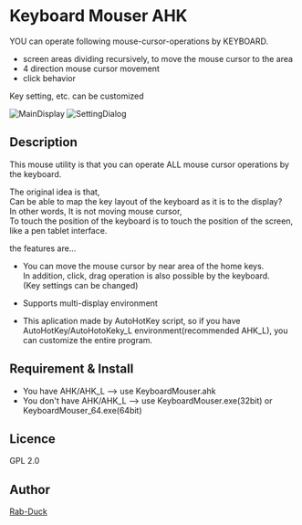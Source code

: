 # Keyboard Mouser AHK

YOU can operate following mouse-cursor-operations by KEYBOARD.

- screen areas dividing recursively, to move the mouse cursor to the area 
- 4 direction mouse cursor movement
- click behavior

Key setting, etc. can be customized

![MainDisplay](https://raw.githubusercontent.com/Rab-Duck/KeyboardMouserAHK/master/image/MainDisplay.PNG)
![SettingDialog](https://raw.githubusercontent.com/Rab-Duck/KeyboardMouserAHK/master/image/SettingDialog.PNG)

## Description
 
This mouse utility is that you can operate ALL mouse cursor operations by the keyboard.

The original idea is that,  
Can be able to map the key layout of the keyboard as it is to the display?  
In other words, It is not moving mouse cursor,  
To touch the position of the keyboard is to touch the position of the screen, like a pen tablet interface.

the features are...

- You can move the mouse cursor by near area of the home keys.  
In addition, click, drag operation is also possible by the keyboard.  
(Key settings can be changed)

- Supports multi-display environment

- This aplication made by AutoHotKey script, so if you have AutoHotKey/AutoHotoKeky_L environment(recommended AHK_L), you can customize the entire program.

## Requirement & Install

- You have AHK/AHK_L --> use KeyboardMouser.ahk
- You don't have AHK/AHK_L --> use KeyboardMouser.exe(32bit) or KeyboardMouser_64.exe(64bit)

## Licence

GPL 2.0

## Author

[Rab-Duck](https://github.com/Rab-Duck/)
